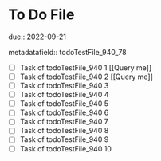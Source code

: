 # To Do File

due:: 2022-09-21

metadatafield:: todoTestFile_940_78

- [ ] Task of todoTestFile_940 1 [[Query me]]
- [ ] Task of todoTestFile_940 2 [[Query me]]
- [ ] Task of todoTestFile_940 3
- [ ] Task of todoTestFile_940 4
- [ ] Task of todoTestFile_940 5
- [ ] Task of todoTestFile_940 6
- [ ] Task of todoTestFile_940 7
- [ ] Task of todoTestFile_940 8
- [ ] Task of todoTestFile_940 9
- [ ] Task of todoTestFile_940 10